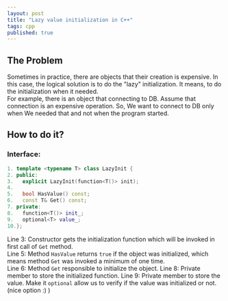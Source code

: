 ```yaml
---
layout: post
title: "Lazy value initialization in C++"
tags: cpp
published: true
---
```


## The Problem
Sometimes in practice, there are objects that their creation is expensive. In this case, the logical solution is to do the "lazy" initialization. It means, to do the initialization when it needed.  
For example, there is an object that connecting to DB. Assume that connection is an expensive operation. So, We want to connect to DB only when We needed that and not when the program started.

## How to do it?

### Interface:

```cpp
1. template <typename T> class LazyInit {
2. public:
3.   explicit LazyInit(function<T()> init);
4.
5.   bool HasValue() const;
6.   const T& Get() const;
7. private:
8.   function<T()> init_;
9.   optional<T> value_;
10.};
```
Line 3: Constructor gets the initialization function which will be invoked in first call of `Get` method.  
Line 5: Method `HasValue` returns `true` if the object was initialized, which means method `Get` was invoked a minimum of one time.  
Line 6: Method `Get` responsible to initialize the object. 
Line 8: Private member to store the initialized function.
Line 9: Private member to store the value. Make it `optional` allow us to verify if the value was initialized or not. (nice option :) )
